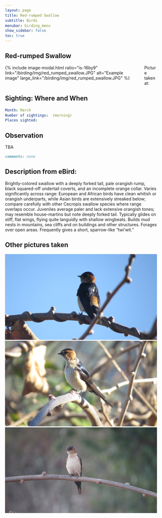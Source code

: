 ```yaml
---
layout: page
title: Red-rumped Swallow
subtitle: Birds
menubar: birding_menu
show_sidebar: false
toc: true
---
```


## Red-rumped Swallow

<div class="columns">
<div class="column is-6">
{% include image-modal.html ratio="is-16by9" link="/birding/img/red_rumped_swallow.JPG" alt="Example image" large_link="/birding/img/red_rumped_swallow.JPG" %}
</div>
<div class="column is-6">
Picture taken at:
</div>
</div>

## Sighting: Where and When
```yaml
Month: March
Number of sightings:  (morning)
Places sighted: 
```

## Observation
TBA

```markdown
comments: none
```

## Description from eBird:
Brightly-colored swallow with a deeply forked tail, pale orangish rump, black squared-off undertail coverts, and an incomplete orange collar. Varies significantly across range: European and African birds have clean whitish or orangish underparts, while Asian birds are extensively streaked below; compare carefully with other Cecropis swallow species where range overlaps occur. Juveniles average paler and lack extensive orangish tones; may resemble house-martins but note deeply forked tail. Typically glides on stiff, flat wings, flying quite languidly with shallow wingbeats. Builds mud nests in mountains, sea cliffs and on buildings and other structures. Forages over open areas. Frequently gives a short, sparrow-like “twi’wit.”


## Other pictures taken
![red_rumped_swallow 1](/birding/img/red_rumped_swallow1.JPG)
![red_rumped_swallow 2](/birding/img/red_rumped_swallow2.JPG)
![red_rumped_swallow 3](/birding/img/red_rumped_swallow3.JPG)

